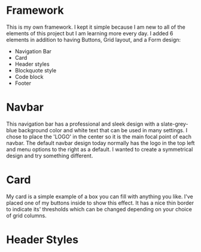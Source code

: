 
# Framework

This is my own framework. I kept it simple because I am new to all of the elements of this project but I am learning more every day. I added 6 elements in addition to having Buttons, Grid layout, and a Form design:
  * Navigation Bar
  * Card
  * Header styles
  * Blockquote style
  * Code block
  * Footer

# Navbar

This navigation bar has a professional and sleek design with a slate-grey-blue background color and white text that can be used in many settings. I chose to place the 'LOGO' in the center so it is the main focal point of each navbar. The default navbar design today normally has the logo in the top left and menu options to the right as a default. I wanted to create a symmetrical design and try something different.

# Card

My card is a simple example of a box you can fill with anything you like. I've placed one of my buttons inside to show this effect. It has a nice thin border to indicate its' thresholds which can be changed depending on your choice of grid columns.

# Header Styles

